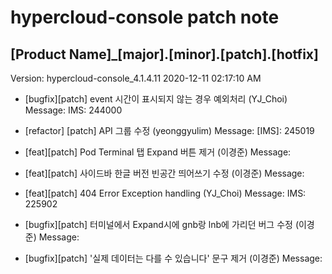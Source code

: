 # hypercloud-console patch note
## [Product Name]_[major].[minor].[patch].[hotfix]
Version: hypercloud-console_4.1.4.11
2020-12-11  02:17:10 AM
- [bugfix][patch] event 시간이 표시되지 않는 경우 예외처리 (YJ_Choi) 
    Message: IMS: 244000

- [refactor] [patch] API 그룹 수정 (yeonggyulim) 
    Message: [IMS]: 245019

- [feat][patch] Pod Terminal 탭 Expand 버튼 제거 (이경준) 
    Message: 
- [feat][patch] 사이드바 한글 버전 빈공간 띄어쓰기 수정 (이경준) 
    Message: 
- [feat][patch] 404 Error Exception handling (YJ_Choi) 
    Message: IMS: 225902

- [bugfix][patch] 터미널에서 Expand시에 gnb랑 lnb에 가리던 버그 수정 (이경준) 
    Message: 
- [bugfix][patch] '실제 데이터는 다를 수 있습니다' 문구 제거 (이경준) 
    Message: 